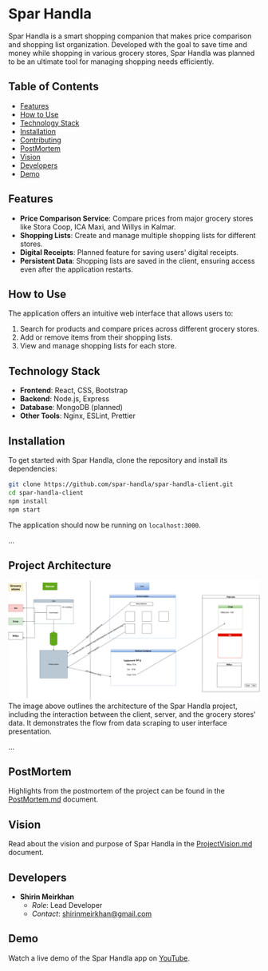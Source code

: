 # Spar Handla 

Spar Handla is a smart shopping companion that makes price comparison and shopping list organization. Developed with the goal to save time and money while shopping in various grocery stores, Spar Handla was planned to be an ultimate tool for managing shopping needs efficiently.

## Table of Contents
- [Features](#features)
- [How to Use](#how-to-use)
- [Technology Stack](#technology-stack)
- [Installation](#installation)
- [Contributing](#contributing)
- [PostMortem](#postmortem)
- [Vision](#vision)
- [Developers](#developers)
- [Demo](#demo)

## Features

- **Price Comparison Service**: Compare prices from major grocery stores like Stora Coop, ICA Maxi, and Willys in Kalmar.
- **Shopping Lists**: Create and manage multiple shopping lists for different stores.
- **Digital Receipts**: Planned feature for saving users' digital receipts.
- **Persistent Data**: Shopping lists are saved in the client, ensuring access even after the application restarts.

## How to Use

The application offers an intuitive web interface that allows users to:

1. Search for products and compare prices across different grocery stores.
2. Add or remove items from their shopping lists.
3. View and manage shopping lists for each store.

## Technology Stack

- **Frontend**: React, CSS, Bootstrap
- **Backend**: Node.js, Express
- **Database**: MongoDB (planned)
- **Other Tools**: Nginx, ESLint, Prettier

## Installation

To get started with Spar Handla, clone the repository and install its dependencies:

```bash
git clone https://github.com/spar-handla/spar-handla-client.git
cd spar-handla-client
npm install
npm start
```

The application should now be running on `localhost:3000`.

...

## Project Architecture
![Spar Handla Project Overview](sparhandla.png)
The image above outlines the architecture of the Spar Handla project, including the interaction between the client, server, and the grocery stores' data. It demonstrates the flow from data scraping to user interface presentation.

...


## PostMortem

Highlights from the postmortem of the project can be found in the [PostMortem.md](PostMortem.md) document.

## Vision

Read about the vision and purpose of Spar Handla in the [ProjectVision.md](ProjectVision.md) document.

## Developers

- **Shirin Meirkhan**
  - *Role*: Lead Developer
  - *Contact*: shirinmeirkhan@gmail.com

## Demo

Watch a live demo of the Spar Handla app on [YouTube](https://www.youtube.com/watch?v=jF2Kbc2kAAw).
